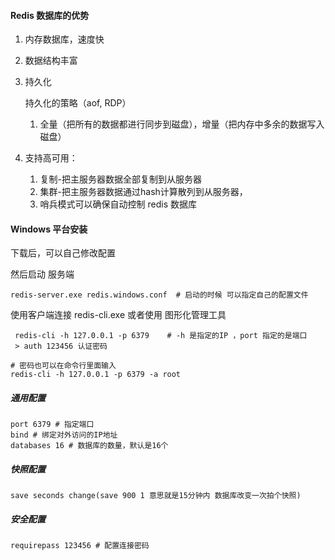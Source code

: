 #### Redis 数据库的优势

1. 内存数据库，速度快

2. 数据结构丰富

3. 持久化

   持久化的策略（aof, RDP）

   1. 全量（把所有的数据都进行同步到磁盘），增量（把内存中多余的数据写入磁盘）

4. 支持高可用：

   1. 复制-把主服务器数据全部复制到从服务器
   2. 集群-把主服务器数据通过hash计算散列到从服务器，
   3. 哨兵模式可以确保自动控制 redis 数据库



#### Windows 平台安装

下载后，可以自己修改配置 

然后启动 服务端

```
redis-server.exe redis.windows.conf  # 启动的时候 可以指定自己的配置文件
```

使用客户端连接 redis-cli.exe 或者使用 图形化管理工具

```
 redis-cli -h 127.0.0.1 -p 6379    # -h 是指定的IP ，port 指定的是端口
 > auth 123456 认证密码
```

```
# 密码也可以在命令行里面输入
redis-cli -h 127.0.0.1 -p 6379 -a root
```



##### 通用配置

```
port 6379 # 指定端口
bind # 绑定对外访问的IP地址
databases 16 # 数据库的数量，默认是16个
```

##### 快照配置

```
save seconds change(save 900 1 意思就是15分钟内 数据库改变一次拍个快照)
```

##### 安全配置

```
requirepass 123456 # 配置连接密码
```

